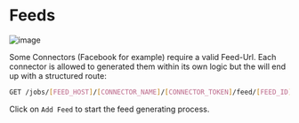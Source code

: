 # Feeds

![image](https://user-images.githubusercontent.com/700119/79235612-2032f680-7e6c-11ea-9665-7e41affbf9ba.png)

Some Connectors (Facebook for example) require a valid Feed-Url. 
Each connector is allowed to generated them within its own logic but the will end up with a structured route:

```bash
GET /jobs/[FEED_HOST]/[CONNECTOR_NAME]/[CONNECTOR_TOKEN]/feed/[FEED_ID]
```

Click on `Add Feed` to start the feed generating process.